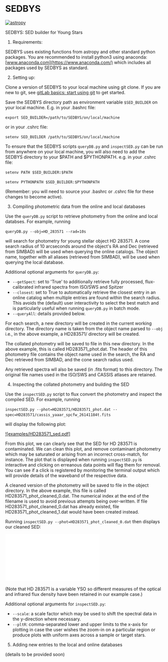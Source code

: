 # SEDBYS

[![astropy](http://img.shields.io/badge/powered%20by-AstroPy-orange.svg?style=flat)](http://www.astropy.org/)

SEDBYS: SED builder for Young Stars

1. Requirements:

SEDBYS uses existing functions from astropy and other standard python packages. You are recommended to install python3 using anaconda: [www.anaconda.com](https://www.anaconda.com/) which includes all packages used by SEDBYS as standard. 


2. Setting up:

Clone a version of SEDBYS to your local machine using git clone. If you are new to git, see 
[gitLab basics: start using git](https://docs.gitlab.com/ee/gitlab-basics/start-using-git.html) to get started.

Save the SEDBYS directory path as environment variable `$SED_BUILDER` on your local machine. E.g. in your .bashrc file:

`export SED_BUILDER=/path/to/SEDBYS/on/local/machine`

or in your .cshrc file:

`setenv SED_BUILDER /path/to/SEDBYS/on/local/machine`

To ensure that the SEDBYS scripts `queryDB.py` and `inspectSED.py` can be run from anywhere on your local machine, you will also need to add the SEDBYS directory to your $PATH and $PYTHONPATH. e.g. in your .cshrc file:

`setenv PATH $SED_BUILDER:$PATH`

`setenv PYTHONPATH $SED_BUILDER:$PYTHONPATH`

(Remember: you will need to source your .bashrc or .cshrc file for these changes to become active).



3. Compiling photometric data from the online and local databases

Use the `queryDB.py` script to retrieve photometry from the online and local databses. For example, running

`queryDB.py --obj=HD_283571 --rad=10s`

will search for photometry for young stellar object HD 283571. A cone search radius of 10 arcseconds around the object's RA and Dec (retrieved from SIMBAD) will be used when querying the online catalogs. The object name, together with all aliases (retrieved from SIMBAD), will be used when querying the local database.

Additional optional arguments for `queryDB.py`:
*  `--getSpect`: set to 'True' to additionally retrieve fully processed, flux-calibrated infrared spectra from ISO/SWS and Spitzer
*  `--closest`: set to True to automatically retrieve the closest entry in an online catalog when multiple entries are found within the search radius. This avoids the (default) user interactivity to select the best match and is particularly useful when running `queryDB.py` in batch mode.
*  `--queryAll`: details provided below.  

For each search, a new directory will be created in the current working directory. The directory name is taken from the object name parsed to `--obj` i.e., in the above example, a HD283571/ directory will be created.

The collated photometry will be saved to file in this new directory. In the above example, this is called HD283571_phot.dat. The header of this photometry file contains the object name used in the search, the RA and Dec retrieved from SIMBAD, and the cone search radius used.

Any retrieved spectra wll also be saved (in .fits format) to this directory. The original file names used in the ISO/SWS and CASSIS atlases are retained. 


4. Inspecting the collated photometry and building the SED
 
Use the `inspectSED.py` script to flux convert the photometry and inspect the compiled SED. For example, running

`inspectSED.py --phot=HD283571/HD283571_phot.dat --spec=HD283571/cassis_yaaar_spcfw_26141184t.fits`

will display the following plot:

[![examples/HD283571_sed.pdf]](examples/HD283571_sed.pdf)

From this plot, we can clearly see that the SED for HD 283571 is contaminated. We can clean this plot, and remove contaminant photometry which may be saturated or arising from an incorrect cross-match, for instance. The plot that is displayed when running `inspectSED.py` is interactive and clicking on erreanous data points will flag them for removal. You can see if a click is registered by monitoring the terminal output which will provide details of the waveband of the respective data. 

A cleaned version of the photometry will be saved to file in the object directory. In the above example, this file is called HD283571_phot_cleaned_0.dat. The numerical index at the end of the filename is used to avoid previous attempts being over-written. If file HD283571_phot_cleaned_0.dat has already existed, file HD283571_phot_cleaned_1.dat would have been created instead.

Running `inspectSED.py --phot=HD283571_phot_cleaned_0.dat` then displays our cleaned SED:

![examples/HD283571_sed_cleaned.pdf](examples/HD283571_sed_cleaned.pdf)

(Note that HD 283571 is a variable YSO so different measures of the optical and infrared flux density have been retained in our example case.)

Additional optional arguments for `inspectSED.py`:
*  `--scale`: a scale factor which may be used to shift the spectral data in the y-direction where necessary.
*  `--pltR`: comma-separated lower and upper limits to the x-axis for plotting in case the user wishes the zoom-in on a particular region or produce plots with uniform axes across a sample or target stars.
  


5. Adding new entries to the local and online databases

(details to be provided soon)
